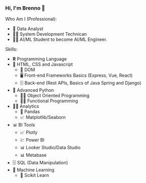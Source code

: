 ### Hi, I'm Brenno 👋

Who Am I (Professional):
- 🧮 Data Analyst
- 👨‍💻 System Development Technican
- 🧑‍🔬 AI/ML Student to become AI/ML Engineer.

Skills:
- **R** Programming Language
- 📜 HTML, CSS and Javascript
  - 🌲 DOM
  - 🖥️ Front-end Frameworks Basics (Express, Vue, React)
  - 🗄️ Back-end (Rest APIs, Basics of Java Spring and Django)
- 🐍 Advanced Python
  - 🤹‍♂️ Object Oriented Programming
  - 🤹‍♂️ Functional Programming
- 👨‍💻 Analytics
  - 🐼 Pandas
  - 📈 Matplotlib/Seaborn
- 📊 BI Tools
  - 📈 Plotly
  - 💹 Power BI
  - 📊 Looker Studio/Data Studio
  - 📊 Metabase
- 🗄️ SQL (Data Manipulation)
- 🤖 Machine Learning
  - 🦾 Scikit Learn

